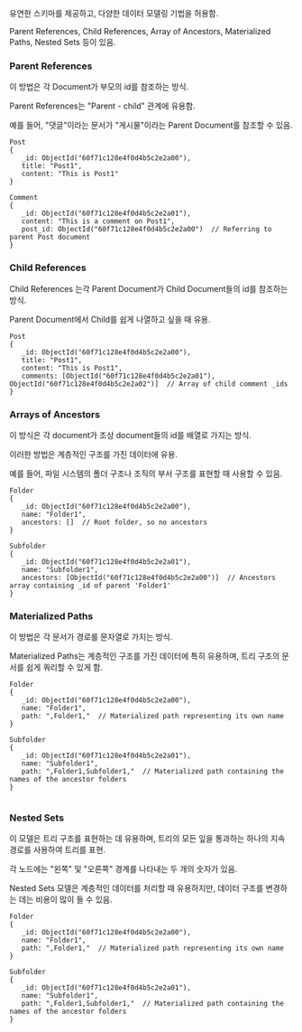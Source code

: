 
유연한 스키마를 제공하고, 다양한 데이터 모델링 기법을 허용함. 

Parent References, Child References, Array of Ancestors, Materialized Paths, Nested Sets 등이 있음.

### Parent References

이 방법은 각 Document가 부모의 id를 참조하는 방식.

Parent References는 "Parent - child" 관계에 유용함.

예를 들어, "댓글"이라는 문서가 "게시물"이라는 Parent Document를 참조할 수 있음.

```mongodb
Post
{
   _id: ObjectId("60f71c128e4f0d4b5c2e2a00"),
   title: "Post1",
   content: "This is Post1"
}

Comment
{
   _id: ObjectId("60f71c128e4f0d4b5c2e2a01"),
   content: "This is a comment on Post1",
   post_id: ObjectId("60f71c128e4f0d4b5c2e2a00")  // Referring to parent Post document
}
```


### Child References

Child References 는각 Parent Document가 Child Document들의 id를 참조하는 방식. 

Parent Document에서 Child를 쉽게 나열하고 싶을 때 유용.

```mongodb
Post
{
   _id: ObjectId("60f71c128e4f0d4b5c2e2a00"),
   title: "Post1",
   content: "This is Post1",
   comments: [ObjectId("60f71c128e4f0d4b5c2e2a01"), ObjectId("60f71c128e4f0d4b5c2e2a02")]  // Array of child comment _ids
}

```


### Arrays of Ancestors

이 방식은 각 document가 조상 document들의 id를 배열로 가지는 방식. 

이러한 방법은 계층적인 구조를 가진 데이터에 유용. 

예를 들어, 파일 시스템의 폴더 구조나 조직의 부서 구조를 표현할 때 사용할 수 있음.

```mongodb
Folder
{
   _id: ObjectId("60f71c128e4f0d4b5c2e2a00"),
   name: "Folder1",
   ancestors: []  // Root folder, so no ancestors
}

Subfolder
{
   _id: ObjectId("60f71c128e4f0d4b5c2e2a01"),
   name: "Subfolder1",
   ancestors: [ObjectId("60f71c128e4f0d4b5c2e2a00")]  // Ancestors array containing _id of parent 'Folder1'
}

```


### Materialized Paths

이 방법은 각 문서가 경로를 문자열로 가지는 방식. 

Materialized Paths는 계층적인 구조를 가진 데이터에 특히 유용하며, 트리 구조의 문서를 쉽게 쿼리할 수 있게 함.

```mongodb
Folder
{
   _id: ObjectId("60f71c128e4f0d4b5c2e2a00"),
   name: "Folder1",
   path: ",Folder1,"  // Materialized path representing its own name
}

Subfolder
{
   _id: ObjectId("60f71c128e4f0d4b5c2e2a01"),
   name: "Subfolder1",
   path: ",Folder1,Subfolder1,"  // Materialized path containing the names of the ancestor folders
}


```

### Nested Sets

이 모델은 트리 구조를 표현하는 데 유용하며, 트리의 모든 잎을 통과하는 하나의 지속 경로를 사용하여 트리를 표현. 

각 노드에는 "왼쪽" 및 "오른쪽" 경계를 나타내는 두 개의 숫자가 있음. 

Nested Sets 모델은 계층적인 데이터를 처리할 때 유용하지만, 데이터 구조를 변경하는 데는 비용이 많이 들 수 있음.

```mongodb
Folder
{
   _id: ObjectId("60f71c128e4f0d4b5c2e2a00"),
   name: "Folder1",
   path: ",Folder1,"  // Materialized path representing its own name
}

Subfolder
{
   _id: ObjectId("60f71c128e4f0d4b5c2e2a01"),
   name: "Subfolder1",
   path: ",Folder1,Subfolder1,"  // Materialized path containing the names of the ancestor folders
}

```